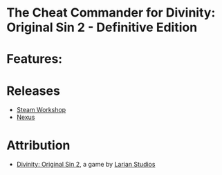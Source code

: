 The Cheat Commander for Divinity: Original Sin 2 - Definitive Edition
=======

# Features:

# Releases
* [Steam Workshop](https://steamcommunity.com/sharedfiles/filedetails/?id=1499553252) 
* [Nexus](https://www.nexusmods.com/divinityoriginalsin2definitiveedition/mods/54/)

# Attribution
- [Divinity: Original Sin 2](http://store.steampowered.com/app/435150/Divinity_Original_Sin_2/), a game by [Larian Studios](http://larian.com/)